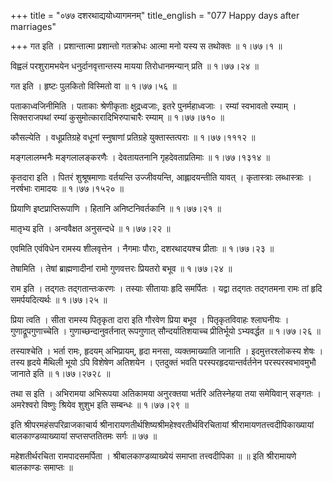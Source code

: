 +++
title = "०७७ दशरथाद्ययोध्यागमनम्"
title_english = "077 Happy days after marriages"

+++
गत इति । प्रशान्तात्मा प्रशान्तो गतक्रोधः आत्मा मनो यस्य स तथोक्तः  ॥  १।७७।१ ॥   

  

विह्वलं परशुरामभयेन धनुर्दानवृत्तान्तस्य मायया तिरोधानमन्यान् प्रति  ॥  १।७७।२४ ॥   

  

गत इति । हृष्टः पुलकितो विस्मितो वा  ॥  १।७७।५६ ॥   

  

पताकाध्वजिनीमिति । पताकाः श्रेणीकृताः क्षुद्रध्वजाः, इतरे पुनर्महाध्वजाः । रम्यां स्वभावतो रम्याम् । सिक्तराजपथां रम्यां कुसुमोत्कारादिभिरुपाचारैः रम्याम्  ॥  १।७७।७१० ॥   

  

कौसल्येति । वधूप्रतिग्रहे वधूनां स्नुषाणां प्रतिग्रहे युक्तास्तत्पराः  ॥  १।७७।१११२ ॥   

  

मङ्गलालम्भनैः मङ्गलालङ्करणैः । देवतायतनानि गृहदेवताप्रतिमाः  ॥  १।७७।१३१४ ॥   

  

कृतदारा इति । पितरं शुश्रूषमाणाः वर्तयन्ति उज्जीवयन्ति, आह्लादयन्तीति यावत् । कृतास्त्राः लब्धास्त्राः । नरर्षभाः रामादयः  ॥  १।७७।१५२० ॥   

  

प्रियाणि इष्टप्राप्तिरूपाणि । हितानि अनिष्टनिवर्तकानि  ॥  १।७७।२१ ॥   

  

मातृभ्य इति । अन्ववैक्षत अनुसन्दधे  ॥  १।७७।२२ ॥   

  

एवमिति एवंविधेन रामस्य शीलवृत्तेन । नैगमाः पौराः, दशरथादयश्च प्रीताः  ॥  १।७७।२३ ॥   

  

तेषामिति । तेषां ब्राह्मणादीनां रामो गुणवत्तरः प्रियतरो बभूव  ॥  १।७७।२४ ॥   

  

राम इति । तद्गतः तद्गतान्तःकरणः । तस्याः सीतायाः हृदि समर्पितः । यद्वा तद्गतः तद्गतमना रामः तां हृदि समर्पयदित्यर्थः  ॥  १।७७।२५ ॥   

  

प्रिया त्वति । सीता रामस्य पितृकृता दारा इति गौरवेण प्रिया बभूव । पितृकृतविवाहः श्लाघनीयः । गुणाद्रूपगुणाच्चेति । गुणाच्छन्दानुवर्तनात् रूपगुणात् सौन्दर्यातिशयाच्च प्रीतिर्भूयो ऽभ्यवर्द्धत  ॥  १।७७।२६ ॥   

  

तस्याश्चेति । भर्ता रामः, हृदयम् अभिप्रायम्, हृदा मनसा, व्यक्तमाख्याति जानाति । इदमुत्तरश्लोकस्य शेषः । तस्य हृदये मैथिली भूयो ऽपि विशेषेण अतिशयेन । एतदुक्तं भवति परस्परहृदयान्तर्वर्तनेन परस्परस्वभावमुभौ जानाते इति  ॥  १।७७।२७२८ ॥   

  

तथा स इति । अभिरामया अभिरूपया अतिकामया अनुरक्तया भर्तरि अतिस्नेहया तया समेयिवान् सङ्गतः । अमरेश्वरो विष्णुः श्रियेव शुशुभ इति सम्बन्धः  ॥  १।७७।२९ ॥   

  

इति श्रीपरमहंसपरिव्राजकाचार्य श्रीनारायणतीर्थशिष्यश्रीमहेश्वरतीर्थविरचितायां श्रीरामायणतत्त्वदीपिकाख्यायां बालकाण्डव्याख्यायां सप्तसप्ततितमः सर्गः  ॥  ७७  ॥   

  

महेशतीर्थरचिता रामपादसमर्पिता । श्रीबालकाण्डव्याख्येयं समाप्ता तत्त्वदीपिका  ॥  ॥  इति श्रीरामायणे बालकाण्डः समाप्तः  ॥   

  

